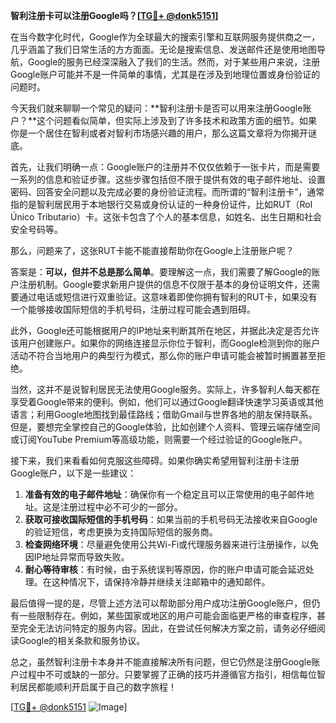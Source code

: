 **智利注册卡可以注册Google吗？[[TG💪+ @donk5151](https://t.me/s/donk5151)]**

在当今数字化时代，Google作为全球最大的搜索引擎和互联网服务提供商之一，几乎涵盖了我们日常生活的方方面面。无论是搜索信息、发送邮件还是使用地图导航，Google的服务已经深深融入了我们的生活。然而，对于某些用户来说，注册Google账户可能并不是一件简单的事情，尤其是在涉及到地理位置或身份验证的问题时。

今天我们就来聊聊一个常见的疑问：**智利注册卡是否可以用来注册Google账户？**这个问题看似简单，但实际上涉及到了许多技术和政策方面的细节。如果你是一个居住在智利或者对智利市场感兴趣的用户，那么这篇文章将为你揭开谜底。

首先，让我们明确一点：Google账户的注册并不仅仅依赖于一张卡片，而是需要一系列的信息和验证步骤。这些步骤包括但不限于提供有效的电子邮件地址、设置密码、回答安全问题以及完成必要的身份验证流程。而所谓的“智利注册卡”，通常指的是智利居民用于本地银行交易或身份认证的一种身份证件，比如RUT（Rol Único Tributario）卡。这张卡包含了个人的基本信息，如姓名、出生日期和社会安全号码等。

那么，问题来了，这张RUT卡能不能直接帮助你在Google上注册账户呢？

答案是：**可以，但并不总是那么简单**。要理解这一点，我们需要了解Google的账户注册机制。Google要求新用户提供的信息不仅限于基本的身份证明文件，还需要通过电话或短信进行双重验证。这意味着即使你拥有智利的RUT卡，如果没有一个能够接收国际短信的手机号码，注册过程可能会遇到阻碍。

此外，Google还可能根据用户的IP地址来判断其所在地区，并据此决定是否允许该用户创建账户。如果你的网络连接显示你位于智利，而Google检测到你的账户活动不符合当地用户的典型行为模式，那么你的账户申请可能会被暂时搁置甚至拒绝。

当然，这并不是说智利居民无法使用Google服务。实际上，许多智利人每天都在享受着Google带来的便利。例如，他们可以通过Google翻译快速学习英语或其他语言；利用Google地图找到最佳路线；借助Gmail与世界各地的朋友保持联系。但是，要想完全掌控自己的Google体验，比如创建个人资料、管理云端存储空间或订阅YouTube Premium等高级功能，则需要一个经过验证的Google账户。

接下来，我们来看看如何克服这些障碍。如果你确实希望用智利注册卡注册Google账户，以下是一些建议：

1. **准备有效的电子邮件地址**：确保你有一个稳定且可以正常使用的电子邮件地址。这是注册过程中必不可少的一部分。
2. **获取可接收国际短信的手机号码**：如果当前的手机号码无法接收来自Google的验证短信，考虑更换为支持国际短信的服务商。
3. **检查网络环境**：尽量避免使用公共Wi-Fi或代理服务器来进行注册操作，以免因IP地址异常而导致失败。
4. **耐心等待审核**：有时候，由于系统误判等原因，你的账户申请可能会延迟处理。在这种情况下，请保持冷静并继续关注邮箱中的通知邮件。

最后值得一提的是，尽管上述方法可以帮助部分用户成功注册Google账户，但仍有一些限制存在。例如，某些国家或地区的用户可能会面临更严格的审查程序，甚至完全无法访问特定的服务内容。因此，在尝试任何解决方案之前，请务必仔细阅读Google的相关条款和服务协议。

总之，虽然智利注册卡本身并不能直接解决所有问题，但它仍然是注册Google账户过程中不可或缺的一部分。只要掌握了正确的技巧并遵循官方指引，相信每位智利居民都能顺利开启属于自己的数字旅程！

[[TG💪+ @donk5151](https://t.me/s/donk5151) ![Image](https://i.postimg.cc/rwNCRYN7/Snipaste-2025-04-30-17-27-05.png)]